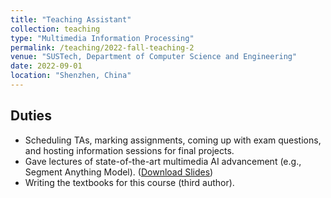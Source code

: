 ```yaml
---
title: "Teaching Assistant"
collection: teaching
type: "Multimedia Information Processing"
permalink: /teaching/2022-fall-teaching-2
venue: "SUSTech, Department of Computer Science and Engineering"
date: 2022-09-01
location: "Shenzhen, China"
---
```


## Duties

- Scheduling TAs, marking assignments, coming up with exam questions, and hosting information sessions for final projects.
- Gave lectures of state-of-the-art multimedia AI advancement (e.g., Segment Anything Model). ([Download Slides](/files/SAMintro.pdf))
- Writing the textbooks for this course (third author).

